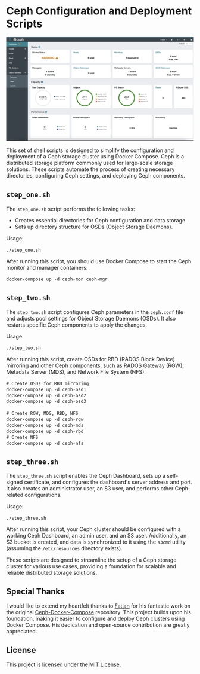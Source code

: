 # Ceph Configuration and Deployment Scripts

![ceph-mimic-dash.png](ceph-mimic-dash.png)

This set of shell scripts is designed to simplify the configuration and deployment of a Ceph storage cluster using Docker Compose. Ceph is a distributed storage platform commonly used for large-scale storage solutions. These scripts automate the process of creating necessary directories, configuring Ceph settings, and deploying Ceph components.

## `step_one.sh`

The `step_one.sh` script performs the following tasks:

- Creates essential directories for Ceph configuration and data storage.
- Sets up directory structure for OSDs (Object Storage Daemons).

Usage:
```shell
./step_one.sh
```

After running this script, you should use Docker Compose to start the Ceph monitor and manager containers:

```shell
docker-compose up -d ceph-mon ceph-mgr
```

## `step_two.sh`

The `step_two.sh` script configures Ceph parameters in the `ceph.conf` file and adjusts pool settings for Object Storage Daemons (OSDs). It also restarts specific Ceph components to apply the changes.

Usage:
```shell
./step_two.sh
```

After running this script, create OSDs for RBD (RADOS Block Device) mirroring and other Ceph components, such as RADOS Gateway (RGW), Metadata Server (MDS), and Network File System (NFS):

```shell
# Create OSDs for RBD mirroring
docker-compose up -d ceph-osd1
docker-compose up -d ceph-osd2
docker-compose up -d ceph-osd3

# Create RGW, MDS, RBD, NFS
docker-compose up -d ceph-rgw
docker-compose up -d ceph-mds
docker-compose up -d ceph-rbd
# Create NFS
docker-compose up -d ceph-nfs
```

## `step_three.sh`

The `step_three.sh` script enables the Ceph Dashboard, sets up a self-signed certificate, and configures the dashboard's server address and port. It also creates an administrator user, an S3 user, and performs other Ceph-related configurations.

Usage:
```shell
./step_three.sh
```

After running this script, your Ceph cluster should be configured with a working Ceph Dashboard, an admin user, and an S3 user. Additionally, an S3 bucket is created, and data is synchronized to it using the `s3cmd` utility (assuming the `/etc/resources` directory exists).

These scripts are designed to streamline the setup of a Ceph storage cluster for various use cases, providing a foundation for scalable and reliable distributed storage solutions.

## Special Thanks

I would like to extend my heartfelt thanks to [Fatlan](https://github.com/fatlan) for his fantastic work on the original [Ceph-Docker-Compose](https://github.com/fatlan/Ceph-Docker-Compose) repository. This project builds upon his foundation, making it easier to configure and deploy Ceph clusters using Docker Compose. His dedication and open-source contribution are greatly appreciated.

## License
This project is licensed under the [MIT License](https://opensource.org/licenses/MIT).
